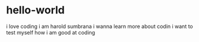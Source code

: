 # hello-world
i love coding
i am harold sumbrana i wanna learn more about codin i want to test myself how i am good at coding

